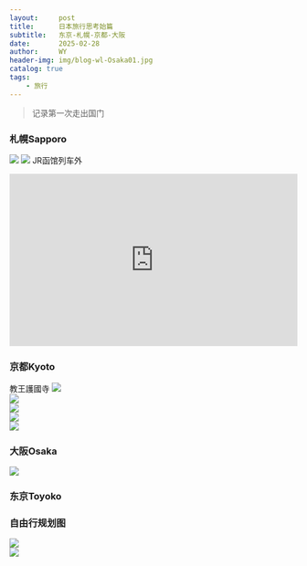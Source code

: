 ```yaml
---
layout:     post
title:      日本旅行思考始篇
subtitle:   东京-札幌-京都-大阪
date:       2025-02-28
author:     WY
header-img: img/blog-wl-Osaka01.jpg
catalog: true
tags:
    - 旅行
---
```


>记录第一次走出国门  

### 札幌Sapporo  
![](https://nibilu.oss-cn-beijing.aliyuncs.com/janpan/2025%E5%8C%97%E6%B5%B7%E9%81%93.JPG)
![](https://nibilu.oss-cn-beijing.aliyuncs.com/janpan/IMG_5898.JPG)
JR函馆列车外
<div style="position: relative; padding: 30% 45%;">
  <iframe style="position: absolute; width: 100%; height: 100%; left: 0; top: 0;" src="https://player.bilibili.com/player.html?aid=114109009892217&bvid=BV1un9dYLEpg&cid=28702344800&page=1&as_wide=1&high_quality=1&danmaku=0" frameborder="no" scrolling="no"> </iframe>
  </div> 

### 京都Kyoto  
教王護國寺
![](https://nibilu.oss-cn-beijing.aliyuncs.com/janpan/2025%E4%BA%AC%E9%83%BD%E4%B8%9C%E9%98%81%E5%AF%BA.JPG)  
![](https://nibilu.oss-cn-beijing.aliyuncs.com/janpan/2025%E4%BA%AC%E9%83%BD%E8%A5%BF%E6%9C%AC%E6%84%BF%E5%AF%BA.JPG)  
![](https://nibilu.oss-cn-beijing.aliyuncs.com/janpan/64786cab0eee213e3bf3ded0ca792b92.JPG)  
![](https://nibilu.oss-cn-beijing.aliyuncs.com/janpan/2025%E4%BA%AC%E9%83%BD%E4%BA%8C%E5%B9%B4%E5%9D%82%E5%B0%8F%E8%B7%AF.JPG)  
![](https://nibilu.oss-cn-beijing.aliyuncs.com/janpan/2025%E9%B8%AD%E5%B7%9D.JPG)  

### 大阪Osaka
![](https://nibilu.oss-cn-beijing.aliyuncs.com/janpan/IMG_6058.JPG)  

### 东京Toyoko

### 自由行规划图
![](https://nibilu.oss-cn-beijing.aliyuncs.com/janpan/202502%E6%97%A5%E6%9C%AC%E8%A7%84%E5%88%9201.png)  
![](https://nibilu.oss-cn-beijing.aliyuncs.com/janpan/202502%E6%97%A5%E6%9C%AC%E8%A7%84%E5%88%9202.png)  
